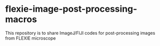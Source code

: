 # flexie-image-post-processing-macros
This repository is to share ImageJ/FIJI codes for post-processing images from FLEXIE microscope
